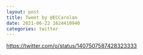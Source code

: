 ```yaml
--- 
layout: post 
title: Tweet by @ECCarolan 
date: 2021-06-22 1624410940 
categories: twitter 
--- 
```

https://twitter.com/o/status/1407507587428323333